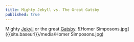 ```yaml
---
title: Mighty Jekyll vs. The Great Gatsby
published: true
---
```

Mighty [Jekyll](https://jekyllrb.com/) or the great [Gatsby](https://www.gatsbyjs.org/).
![Homer Simposons.jpg]({{site.baseurl}}/media/Homer Simposons.jpg)
